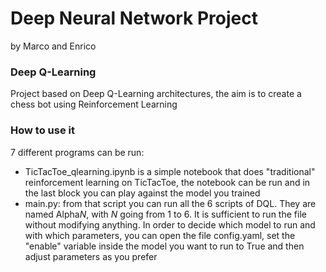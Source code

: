 # Deep Neural Network Project

by Marco and Enrico

### Deep Q-Learning

Project based on Deep Q-Learning architectures, the aim is to create a chess bot using Reinforcement Learning


### How to use it

7 different programs can be run:

- TicTacToe_qlearning.ipynb is a simple notebook that does "traditional" reinforcement learning on TicTacToe, the notebook can be run and in the last block you can play against the model you trained
- main.py: from that script you can run all the 6 scripts of DQL. They are named Alpha$N$, with $N$ going from 1 to 6. It is sufficient to run the file without modifying anything. In order to decide which model to run and with which parameters, you can open the file config.yaml, set the "enable" variable inside the model you want to run to True and then adjust parameters as you prefer
